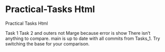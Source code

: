 # Practical-Tasks Html
Practical Tasks  Html

Task 1
Task 2 
and outers not Marge because error is show  There isn’t anything to compare.
main is up to date with all commits from Tasks_1. Try switching the base for your comparison.
